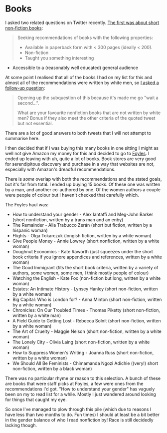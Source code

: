 # Books

I asked two related questions on Twitter recently. [The first was about short non-fiction books](https://twitter.com/DRMacIver/status/1051436665137496065):

> Seeking recommendations of books with the following properties:
>
> * Available in paperback form with < 300 pages (ideally < 200).
> * Non-fiction
> * Taught you something interesting
  * Accessible to a (reasonably well educated) general audience

At some point I realised that all of the books I had on my list for this and almost all of the recommendations were written by white men, so [I asked a follow-up question](https://twitter.com/DRMacIver/status/1051451758239723520):

> Opening up the subquestion of this because it's made me go "wait a second...".
> 
> What are your favourite nonfiction books that are not written by white men? Bonus if they also meet the other criteria of the quoted tweet but not essential.

There are a lot of good answers to both tweets that I will not attempt to summarise here.

I then decided that if I was buying this many books in one sitting I might as well not give Amazon my money for this and decided to go to [Foyles](https://www.foyles.co.uk/).
I ended up leaving with uh, quite a lot of books. Book stores are very good for serendipitous discovery and purchase in a way that websites are not, especially with Amazon's dreadful recommendations.

There is *some* overlap with both the recommendations and the stated goals, but it's far from total. I ended up buying 15 books. Of these one was written by a man, and another co-authored by one.
Of the women authors a couple were people of colour but I haven't checked that carefully which.

The Foyles haul was:

* How to understand your gender - Alex Iantaffi and Meg-John Barker (short nonfiction, written by a trans man and an enby)
* The Remainder - Alia Trabucco Zerán (short but fiction, written by a hispanic woman)
* Flights - Olga Tokarczuk (longish fiction, written by a white woman)
* Give People Money - Annie Lowrey (short nonfiction, written by a white woman)
* Doughnut Economics - Kate Raworth (just squeezes under the short book criteria if you ignore appendices and references, written by a white woman)
* The Good Immigrant (fits the short book criteria, written by a variety of authors, some women, some men, I think mostly people of colour)
* Watching the English - Kate Fox (non-fiction but long, written by a white woman)
* Estates: An Intimate History - Lynsey Hanley (short non-fiction, written by a white woman)
* Big Capital: Who is London for? - Anna Minton (short non-fiction, written by a white woman)
* Chronicles: On Our Troubled Times - Thomas Piketty (short non-fiction, written by a white man)
* A Field Guide to Getting Lost - Rebecca Solnit (short non-fiction, written by a white woman)
* The Art of Cruelty - Maggie Nelson (short non-fiction, written by a white woman)
* The Lonely City - Olivia Laing (short non-fiction, written by a white woman)
* How to Suppress Women's Writing - Joanna Russ (short non-fiction, written by a white woman)
* We Should All Be Feminists - Chimamanda Ngozi Adichie ((very!) short non-fiction, written by a black woman)

There was no particular rhyme or reason to this selection. A bunch of these are books that were staff picks at Foyles, a few were ones from the recommendations I'd got. "How to understand your gender" has vaguely been on my to read list for a while. Mostly I just wandered around looking for things that caught my eye.

So once I've managed to plow through this pile (which due to reasons I have less than two months to do. Fun times) I should at least be a bit better in the gender balance of who I read nonfiction by! Race is still decidedly lacking though.
